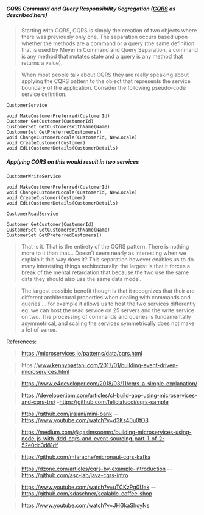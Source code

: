 

##### CQRS Command and Query Responsibility Segregation ([CQRS](http://codebetter.com/gregyoung/2010/02/16/cqrs-task-based-uis-event-sourcing-agh/) as described here)
> Starting with CQRS, CQRS is simply the creation of two objects where there was previously only one. 
The separation occurs based upon whether the methods are a command or a query (the same definition that 
is used by Meyer in Command and Query Separation, a command is any method that mutates state and a query 
is any method that returns a value).

> When most people talk about CQRS they are really speaking about applying the CQRS pattern to the object that
 represents the service boundary of the application. Consider the following pseudo-code service definition.
 
```
CustomerService

void MakeCustomerPreferred(CustomerId) 
Customer GetCustomer(CustomerId) 
CustomerSet GetCustomersWithName(Name) 
CustomerSet GetPreferredCustomers() 
void ChangeCustomerLocale(CustomerId, NewLocale) 
void CreateCustomer(Customer) 
void EditCustomerDetails(CustomerDetails)
```
 

##### Applying CQRS on this would result in two services

```
CustomerWriteService

void MakeCustomerPreferred(CustomerId) 
void ChangeCustomerLocale(CustomerId, NewLocale) 
void CreateCustomer(Customer) 
void EditCustomerDetails(CustomerDetails)
```

```
CustomerReadService

Customer GetCustomer(CustomerId) 
CustomerSet GetCustomersWithName(Name) 
CustomerSet GetPreferredCustomers()
```

> That is it. That is the entirety of the CQRS pattern. There is nothing more to it than that… 
Doesn’t seem nearly as interesting when we explain it this way does it? This separation however 
enables us to do many interesting things architecturally, the largest is that it forces a break of the mental
 retardation that because the two use the same data they should also use the same data model.

> The largest possible benefit though is that it recognizes that their are different architectural properties 
when dealing with commands and queries … for example it allows us to host the two services differently eg: 
we can host the read service on 25 servers and the write service on two. The processing of commands and queries
 is fundamentally asymmetrical, and scaling the services symmetrically does not make a lot of sense.









References:
> https://microservices.io/patterns/data/cqrs.html

> htps://www.kennybastani.com/2017/01/building-event-driven-microservices.html

> https://www.e4developer.com/2018/03/11/cqrs-a-simple-explanation/


> https://developer.ibm.com/articles/cl-build-app-using-microservices-and-cqrs-trs/ -https://github.com/feliciatucci/cqrs-sample


> https://github.com/jrajani/mini-bank  -- https://www.youtube.com/watch?v=d3Ks40u0tO8

> https://medium.com/@qasimsoomro/building-microservices-using-node-js-with-ddd-cqrs-and-event-sourcing-part-1-of-2-52e0dc3d81df

> https://github.com/mfarache/micronaut-cqrs-kafka

> https://dzone.com/articles/cqrs-by-example-introduction --  https://github.com/asc-lab/java-cqrs-intro

> https://www.youtube.com/watch?v=uTCKzPg0Uak -- https://github.com/sdaschner/scalable-coffee-shop

> https://www.youtube.com/watch?v=JHGkaShoyNs

